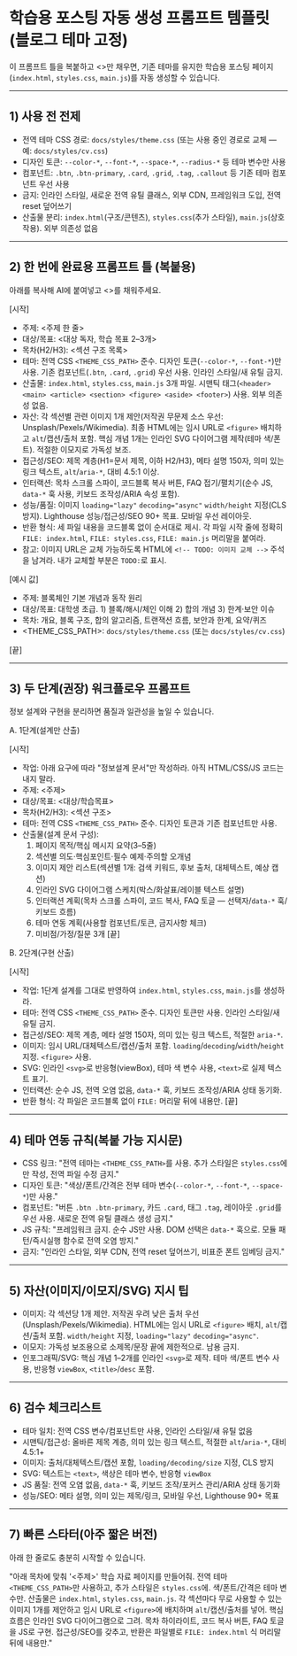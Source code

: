# 학습용 포스팅 자동 생성 프롬프트 템플릿 (블로그 테마 고정)

이 프롬프트 틀을 복붙하고 <>만 채우면, 기존 테마를 유지한 학습용 포스팅 페이지(`index.html`, `styles.css`, `main.js`)를 자동 생성할 수 있습니다.

---

## 1) 사용 전 전제

- 전역 테마 CSS 경로: `docs/styles/theme.css` (또는 사용 중인 경로로 교체 — 예: `docs/styles/cv.css`)
- 디자인 토큰: `--color-*`, `--font-*`, `--space-*`, `--radius-*` 등 테마 변수만 사용
- 컴포넌트: `.btn`, `.btn-primary`, `.card`, `.grid`, `.tag`, `.callout` 등 기존 테마 컴포넌트 우선 사용
- 금지: 인라인 스타일, 새로운 전역 유틸 클래스, 외부 CDN, 프레임워크 도입, 전역 reset 덮어쓰기
- 산출물 분리: `index.html`(구조/콘텐츠), `styles.css`(추가 스타일), `main.js`(상호작용). 외부 의존성 없음

---

## 2) 한 번에 완료용 프롬프트 틀 (복붙용)

아래를 복사해 AI에 붙여넣고 <>를 채워주세요.

[시작]

- 주제: <주제 한 줄>
- 대상/목표: <대상 독자, 학습 목표 2–3개>
- 목차(H2/H3): <섹션 구조 목록>
- 테마: 전역 CSS `<THEME_CSS_PATH>` 준수. 디자인 토큰(`--color-*`, `--font-*`)만 사용. 기존 컴포넌트(`.btn`, `.card`, `.grid`) 우선 사용. 인라인 스타일/새 유틸 금지.
- 산출물: `index.html`, `styles.css`, `main.js` 3개 파일. 시맨틱 태그(`<header> <main> <article> <section> <figure> <aside> <footer>`) 사용. 외부 의존성 없음.
- 자산: 각 섹션별 관련 이미지 1개 제안(저작권 무문제 소스 우선: Unsplash/Pexels/Wikimedia). 최종 HTML에는 임시 URL로 `<figure>` 배치하고 `alt`/캡션/출처 포함. 핵심 개념 1개는 인라인 SVG 다이어그램 제작(테마 색/폰트). 적절한 이모지로 가독성 보조.
- 접근성/SEO: 제목 계층(H1=문서 제목, 이하 H2/H3), 메타 설명 150자, 의미 있는 링크 텍스트, `alt`/`aria-*`, 대비 4.5:1 이상.
- 인터랙션: 목차 스크롤 스파이, 코드블록 복사 버튼, FAQ 접기/펼치기(순수 JS, `data-*` 훅 사용, 키보드 조작성/ARIA 속성 포함).
- 성능/품질: 이미지 `loading="lazy"` `decoding="async"` `width/height` 지정(CLS 방지). Lighthouse 성능/접근성/SEO 90+ 목표. 모바일 우선 레이아웃.
- 반환 형식: 세 파일 내용을 코드블록 없이 순서대로 제시. 각 파일 시작 줄에 정확히 `FILE: index.html`, `FILE: styles.css`, `FILE: main.js` 머리말을 붙여라.
- 참고: 이미지 URL은 교체 가능하도록 HTML에 `<!-- TODO: 이미지 교체 -->` 주석을 남겨라. 내가 교체할 부분은 `TODO:`로 표시.

[예시 값]
- 주제: 블록체인 기본 개념과 동작 원리
- 대상/목표: 대학생 초급. 1) 블록/해시/체인 이해 2) 합의 개념 3) 한계·보안 이슈
- 목차: 개요, 블록 구조, 합의 알고리즘, 트랜잭션 흐름, 보안과 한계, 요약/퀴즈
- <THEME_CSS_PATH>: `docs/styles/theme.css` (또는 `docs/styles/cv.css`)

[끝]

---

## 3) 두 단계(권장) 워크플로우 프롬프트

정보 설계와 구현을 분리하면 품질과 일관성을 높일 수 있습니다.

A. 1단계(설계만 산출)

[시작]
- 작업: 아래 요구에 따라 "정보설계 문서"만 작성하라. 아직 HTML/CSS/JS 코드는 내지 말라.
- 주제: <주제>
- 대상/목표: <대상/학습목표>
- 목차(H2/H3): <섹션 구조>
- 테마: 전역 CSS `<THEME_CSS_PATH>` 준수. 디자인 토큰과 기존 컴포넌트만 사용.
- 산출물(설계 문서 구성):
  1) 페이지 목적/핵심 메시지 요약(3–5줄)
  2) 섹션별 의도·핵심포인트·필수 예제·주의할 오개념
  3) 이미지 제안 리스트(섹션별 1개: 검색 키워드, 후보 출처, 대체텍스트, 예상 캡션)
  4) 인라인 SVG 다이어그램 스케치(박스/화살표/레이블 텍스트 설명)
  5) 인터랙션 계획(목차 스크롤 스파이, 코드 복사, FAQ 토글 — 선택자/`data-*` 훅/키보드 흐름)
  6) 테마 연동 계획(사용할 컴포넌트/토큰, 금지사항 체크)
  7) 미비점/가정/질문 3개
[끝]

B. 2단계(구현 산출)

[시작]
- 작업: 1단계 설계를 그대로 반영하여 `index.html`, `styles.css`, `main.js`를 생성하라.
- 테마: 전역 CSS `<THEME_CSS_PATH>` 준수. 디자인 토큰만 사용. 인라인 스타일/새 유틸 금지.
- 접근성/SEO: 제목 계층, 메타 설명 150자, 의미 있는 링크 텍스트, 적절한 `aria-*`.
- 이미지: 임시 URL/대체텍스트/캡션/출처 포함. `loading`/`decoding`/`width`/`height` 지정. `<figure>` 사용.
- SVG: 인라인 `<svg>`로 반응형(viewBox), 테마 색 변수 사용, `<text>`로 실제 텍스트 표기.
- 인터랙션: 순수 JS, 전역 오염 없음, `data-*` 훅, 키보드 조작성/ARIA 상태 동기화.
- 반환 형식: 각 파일은 코드블록 없이 `FILE:` 머리말 뒤에 내용만.
[끝]

---

## 4) 테마 연동 규칙(복붙 가능 지시문)

- CSS 링크: "전역 테마는 `<THEME_CSS_PATH>`를 사용. 추가 스타일은 `styles.css`에만 작성, 전역 파일 수정 금지."
- 디자인 토큰: "색상/폰트/간격은 전부 테마 변수(`--color-*`, `--font-*`, `--space-*`)만 사용."
- 컴포넌트: "버튼 `.btn .btn-primary`, 카드 `.card`, 태그 `.tag`, 레이아웃 `.grid`를 우선 사용. 새로운 전역 유틸 클래스 생성 금지."
- JS 규칙: "프레임워크 금지. 순수 JS만 사용. DOM 선택은 `data-*` 훅으로. 모듈 패턴/즉시실행 함수로 전역 오염 방지."
- 금지: "인라인 스타일, 외부 CDN, 전역 reset 덮어쓰기, 비표준 폰트 임베딩 금지."

---

## 5) 자산(이미지/이모지/SVG) 지시 팁

- 이미지: 각 섹션당 1개 제안. 저작권 우려 낮은 출처 우선(Unsplash/Pexels/Wikimedia). HTML에는 임시 URL로 `<figure>` 배치, `alt`/캡션/출처 포함. `width/height` 지정, `loading="lazy"` `decoding="async"`.
- 이모지: 가독성 보조용으로 소제목/문장 끝에 제한적으로. 남용 금지.
- 인포그래픽/SVG: 핵심 개념 1–2개를 인라인 `<svg>`로 제작. 테마 색/폰트 변수 사용, 반응형 `viewBox`, `<title>`/`desc` 포함.

---

## 6) 검수 체크리스트

- 테마 일치: 전역 CSS 변수/컴포넌트만 사용, 인라인 스타일/새 유틸 없음
- 시맨틱/접근성: 올바른 제목 계층, 의미 있는 링크 텍스트, 적절한 `alt`/`aria-*`, 대비 4.5:1+
- 이미지: 출처/대체텍스트/캡션 포함, `loading/decoding/size` 지정, CLS 방지
- SVG: 텍스트는 `<text>`, 색상은 테마 변수, 반응형 `viewBox`
- JS 품질: 전역 오염 없음, `data-*` 훅, 키보드 조작/포커스 관리/ARIA 상태 동기화
- 성능/SEO: 메타 설명, 의미 있는 제목/링크, 모바일 우선, Lighthouse 90+ 목표

---

## 7) 빠른 스타터(아주 짧은 버전)

아래 한 줄로도 충분히 시작할 수 있습니다.

"아래 목차에 맞춰 '<주제>' 학습 자료 페이지를 만들어줘. 전역 테마 `<THEME_CSS_PATH>`만 사용하고, 추가 스타일은 `styles.css`에. 색/폰트/간격은 테마 변수만. 산출물은 `index.html`, `styles.css`, `main.js`. 각 섹션마다 무로 사용할 수 있는 이미지 1개를 제안하고 임시 URL로 `<figure>`에 배치하며 `alt`/캡션/출처를 넣어. 핵심 흐름은 인라인 SVG 다이어그램으로 그려. 목차 하이라이트, 코드 복사 버튼, FAQ 토글을 JS로 구현. 접근성/SEO를 갖추고, 반환은 파일별로 `FILE: index.html` 식 머리말 뒤에 내용만."

